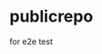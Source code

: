 # publicrepo
for e2e test




















































































































































































































































































































































































































































































































































































































































































































































































































































































































































































































































































































































































